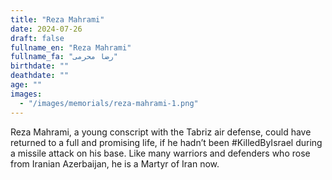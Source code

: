 ```yaml
---
title: "Reza Mahrami"
date: 2024-07-26
draft: false
fullname_en: "Reza Mahrami"
fullname_fa: "رضا محرمی"
birthdate: ""
deathdate: ""
age: ""
images:
  - "/images/memorials/reza-mahrami-1.png"
---
```


Reza Mahrami, a young conscript with the Tabriz air defense, could have returned to a full and promising life, if he hadn’t been #KilledByIsrael during a missile attack on his base. Like many warriors and defenders who rose from Iranian Azerbaijan, he is a Martyr of Iran now.